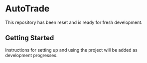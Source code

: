 # AutoTrade

This repository has been reset and is ready for fresh development.

## Getting Started

Instructions for setting up and using the project will be added as development progresses.
